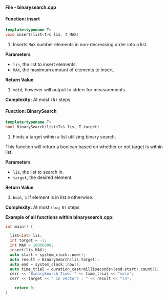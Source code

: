 #### File - binarysearch.cpp


#### Function: insert
```cpp
template<typename T>
void insert(list<T>& lis, T MAX)
```
1) Inserts `MAX` number elements in non-decreasing order into a list.

**Parameters**
- `lis`, the list to insert elements.
- `MAX`, the maximum amount of elements to insert.

**Return Value**

1) `void`, however will output to stderr for measurements.

**Complexity:** At most `(N)` steps

#### Function: BinarySearch
```cpp
template<typename T>
bool BinarySearch(list<T>& lis, T target)
```
1) Finds a target within a list utilizing binary search.

This function will return a boolean based on whether or not target is within list.

**Parameters**
- `lis`, the list to search in.
- `target`, the desired element.

**Return Value**

1) `bool`, `1` if element is in list `0` otherwise.

**Complexity:** At most `(log N)` steps


**Example of all functions within binarysearch.cpp:**
```cpp
int main() {

  list<int> lis;
  int target = -1;
  int MAX = 10000000;
  insert(lis,MAX);
  auto start = system_clock::now();
  auto result = BinarySearch(lis,target);
  auto end = system_clock::now();
  auto time_trial = duration_cast<milliseconds>(end-start).count();
  cerr << "BinarySearch Time: " << time_trial << "ms\n";
  cerr << target << " in vector? : " << result << "\n";

	return 0;
}

```

